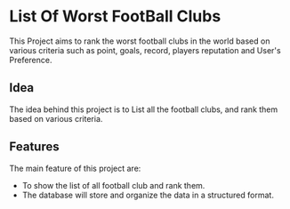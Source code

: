 # List Of Worst FootBall Clubs

This Project aims to rank the worst football clubs in the world based on various criteria such as point, goals, record, players reputation and User's Preference.

## Idea

The idea behind this project is to List all the football clubs, and rank them based on various criteria.

## Features

The main feature of this project are:

- To show the list of all football club and rank them.
- The database will store and organize the data in a structured format.
